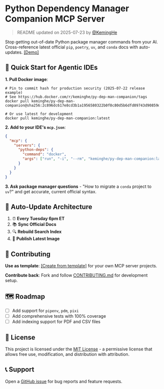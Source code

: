 # Python Dependency Manager Companion MCP Server

> README updated on 2025-07-23 by [@KemingHe](https://github.com/KemingHe)

Stop getting out-of-date Python package manager commands from your AI. Cross-reference latest official `pip`, `poetry`, `uv`, and `conda` docs with auto-updates. [[Demo]](https://www.loom.com/share/a80f6041dc374c07b95b2397ee4e8ca1?sid=1209cdce-7239-447e-8b20-49eae454cc9a)

## 🚀 Quick Start for Agentic IDEs

**1. Pull Docker image**:

```shell
# Pin to commit hash for production security (2025-07-22 release example)
# See https://hub.docker.com/r/keminghe/py-dep-man-companion/tags
docker pull keminghe/py-dep-man-companion@sha256:2c896dc617e8cd3b1a1956580322b0f0c80d5b6dfd09743d90859d2ef2b71ec6

# Or use latest for development
docker pull keminghe/py-dep-man-companion:latest
```

**2. Add to your IDE's `mcp.json`**:

```json
{
  "mcp": {
    "servers": {
      "python-deps": {
        "command": "docker",
        "args": ["run", "-i", "--rm", "keminghe/py-dep-man-companion:latest"]
      }
    }
  }
}
```

**3. Ask package manager questions** - "How to migrate a `conda` project to `uv`?" and get accurate, current official syntax.

## 🔄 Auto-Update Architecture

1. ⏰ **Every Tuesday 6pm ET**
2. 📚 **Sync Official Docs**
3. 🔍 **Rebuild Search Index**
4. 🐳 **Publish Latest Image**

## 🤝 Contributing

**Use as template**: [[Create from template]](https://github.com/new?template_name=python-dependency-manager-companion-mcp-server&template_owner=KemingHe) for your own MCP server projects.

**Contribute back**: Fork and follow [CONTRIBUTING.md](https://github.com/KemingHe/python-dependency-manager-companion-mcp-server/blob/main/CONTRIBUTING.md) for development setup.

## 🗺️ Roadmap

- [ ] Add support for `pipenv`, `pdm`, `pixi`
- [ ] Add comprehensive tests with 100% coverage  
- [ ] Add indexing support for PDF and CSV files

## 📄 License

This project is licensed under the [MIT License](https://github.com/KemingHe/python-dependency-manager-companion-mcp-server/blob/main/LICENSE) - a permissive license that allows free use, modification, and distribution with attribution.

## 📞 Support

Open a [GitHub issue](https://github.com/KemingHe/python-dependency-manager-companion-mcp-server/issues) for bug reports and feature requests.

